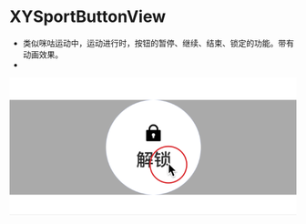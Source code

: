 # XYSportButtonView
- 类似咪咕运动中，运动进行时，按钮的暂停、继续、结束、锁定的功能。带有动画效果。
- 
![image](https://github.com/iOSyan/XYSportButtonView/blob/main/XYSportButtonViewDemo/XYSportButtonViewDemo/source/preview.gif?raw=true)   
